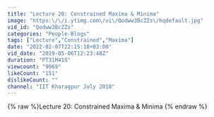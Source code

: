 ```yaml
---
title: "Lecture 20: Constrained Maxima & Minima"
image: "https:\/\/i.ytimg.com\/vi\/Qodww3BcZZs\/hqdefault.jpg"
vid_id: "Qodww3BcZZs"
categories: "People-Blogs"
tags: ["Lecture","Constrained","Maxima"]
date: "2022-02-07T22:15:18+03:00"
vid_date: "2019-05-06T12:23:48Z"
duration: "PT31M41S"
viewcount: "9069"
likeCount: "151"
dislikeCount: ""
channel: "IIT Kharagpur July 2018"
---
```

{% raw %}Lecture 20: Constrained Maxima & Minima {% endraw %}
